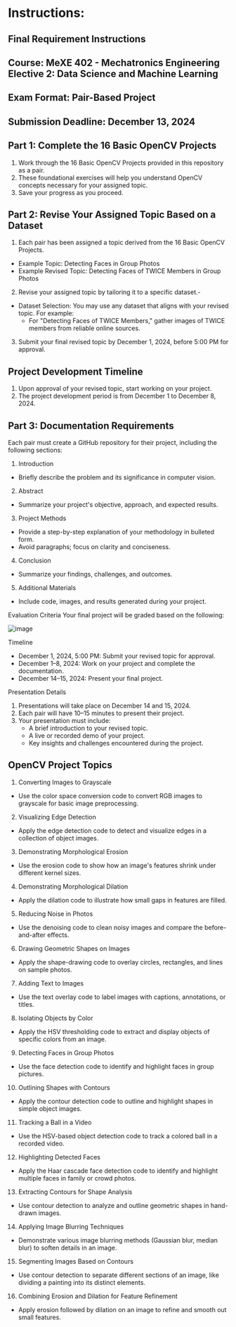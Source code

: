 # Instructions:
## Final Requirement Instructions
## Course: MeXE 402 - Mechatronics Engineering Elective 2: Data Science and Machine Learning
## Exam Format: Pair-Based Project
## Submission Deadline: December 13, 2024

## **Part 1: Complete the 16 Basic OpenCV Projects**
1. Work through the 16 Basic OpenCV Projects provided in this repository as a pair.
2. These foundational exercises will help you understand OpenCV concepts necessary for your assigned topic.
3. Save your progress as you proceed.

## **Part 2: Revise Your Assigned Topic Based on a Dataset**
1. Each pair has been assigned a topic derived from the 16 Basic OpenCV Projects.
- Example Topic: Detecting Faces in Group Photos
- Example Revised Topic: Detecting Faces of TWICE Members in Group Photos
2. Revise your assigned topic by tailoring it to a specific dataset.- 
- Dataset Selection: You may use any dataset that aligns with your revised topic. For example:
  - For "Detecting Faces of TWICE Members," gather images of TWICE members from reliable online sources.
3. Submit your final revised topic by December 1, 2024, before 5:00 PM for approval.

## **Project Development Timeline**
1. Upon approval of your revised topic, start working on your project.
2. The project development period is from December 1 to December 8, 2024.

## **Part 3: Documentation Requirements**
Each pair must create a GitHub repository for their project, including the following sections:
1. Introduction
  - Briefly describe the problem and its significance in computer vision.
2. Abstract
  - Summarize your project's objective, approach, and expected results.
3. Project Methods
  - Provide a step-by-step explanation of your methodology in bulleted form.
  - Avoid paragraphs; focus on clarity and conciseness.
4. Conclusion
  - Summarize your findings, challenges, and outcomes.
5. Additional Materials
  - Include code, images, and results generated during your project.

Evaluation Criteria
Your final project will be graded based on the following:

![image](https://github.com/user-attachments/assets/9bb96bda-4b28-4677-b959-435b5e2a4270)

Timeline
- December 1, 2024, 5:00 PM: Submit your revised topic for approval.
- December 1–8, 2024: Work on your project and complete the documentation.
- December 14–15, 2024: Present your final project.

Presentation Details
1. Presentations will take place on December 14 and 15, 2024.
2. Each pair will have 10–15 minutes to present their project.
3. Your presentation must include:
    - A brief introduction to your revised topic.
    - A live or recorded demo of your project.
    - Key insights and challenges encountered during the project.
  
## OpenCV Project Topics

1. Converting Images to Grayscale
  - Use the color space conversion code to convert RGB images to grayscale for basic image preprocessing.

2. Visualizing Edge Detection
  - Apply the edge detection code to detect and visualize edges in a collection of object images.

3. Demonstrating Morphological Erosion
  - Use the erosion code to show how an image's features shrink under different kernel sizes.

4. Demonstrating Morphological Dilation
  - Apply the dilation code to illustrate how small gaps in features are filled.

5. Reducing Noise in Photos
- Use the denoising code to clean noisy images and compare the before-and-after effects.

6. Drawing Geometric Shapes on Images
- Apply the shape-drawing code to overlay circles, rectangles, and lines on sample photos.

7. Adding Text to Images
  - Use the text overlay code to label images with captions, annotations, or titles.

8. Isolating Objects by Color
  - Apply the HSV thresholding code to extract and display objects of specific colors from an image.

9. Detecting Faces in Group Photos
  - Use the face detection code to identify and highlight faces in group pictures.

10. Outlining Shapes with Contours
  - Apply the contour detection code to outline and highlight shapes in simple object images.

11. Tracking a Ball in a Video
  - Use the HSV-based object detection code to track a colored ball in a recorded video.

12. Highlighting Detected Faces
  - Apply the Haar cascade face detection code to identify and highlight multiple faces in family or crowd       photos.

13. Extracting Contours for Shape Analysis
  - Use contour detection to analyze and outline geometric shapes in hand-drawn images.

14. Applying Image Blurring Techniques
  - Demonstrate various image blurring methods (Gaussian blur, median blur) to soften details in an image.

15. Segmenting Images Based on Contours
  - Use contour detection to separate different sections of an image, like dividing a painting into its distinct elements.

16. Combining Erosion and Dilation for Feature Refinement
  - Apply erosion followed by dilation on an image to refine and smooth out small features.
